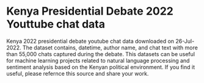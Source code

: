 # Kenya Presidential Debate 2022 Youttube chat data 
Kenya 2022 presidential debate youtube chat data downloaded on 26-Jul-2022. The dataset contains, datetime, author name, and chat text with more than 55,000 chats captured during the debate.
This datasets can be useful for machine learning projects related to natural language processing and sentiment analysis based on the Kenyan political environment. If you find it useful, please refernce this source and share your work.
